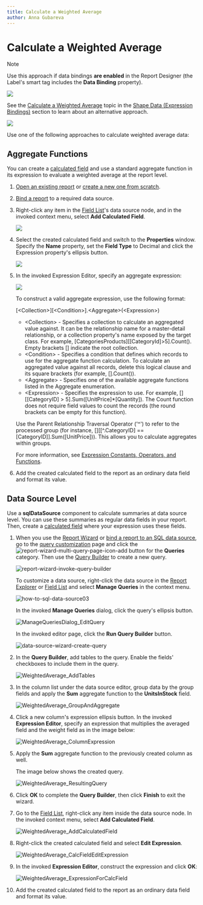 ```yaml
---
title: Calculate a Weighted Average
author: Anna Gubareva
---
```

# Calculate a Weighted Average

> [!NOTE]
> Use this approach if data bindings **are enabled** in the Report Designer (the Label's smart tag includes the **Data Binding** property).
>
> ![](../../../../../images/eurd-label-expression-binding-modes.png)
>
> See the [Calculate a Weighted Average](../shape-data-expression-bindings/calculate-a-weighted-average.md) topic in the [Shape Data (Expression Bindings)](../shape-data-expression-bindings.md) section to learn about an alternative approach.

![](../../../../../images/eurd-win-weighted-average-result.png)

Use one of the following approaches to calculate weighted average data:

## Aggregate Functions

You can create a [calculated field](../use-calculated-fields/calculated-fields-overview.md) and use a standard aggregate function in its expression to evaluate a weighted average at the report level.

1. [Open an existing report](../../open-reports.md) or [create a new one from scratch](../../add-new-reports.md).
2. [Bind a report](../../bind-to-data.md) to a required data source.
3. Right-click any item in the [Field List](../../../../../articles/report-designer/report-designer-for-winforms/report-designer-tools/ui-panels/field-list.md)'s data source node, and in the invoked context menu, select **Add Calculated Field**.

	![](../../../../../images/eurd-weighted-average-field-list.png)

4. Select the created calculated field and switch to the **Properties** window. Specify the **Name** property, set the **Field Type** to Decimal and click the Expression property's ellipsis button.

	![](../../../../../images/eurd-weighted-average-properties.png)

5. In the invoked Expression Editor, specify an aggregate expression:

    ![](../../../../../images/eurd-weighted-average-expression-editor.png)

    To construct a valid aggregate expression, use the following format:

    [&lt;Collection>][&lt;Condition>].&lt;Aggregate>(&lt;Expression>)

    * &lt;Collection> - Specifies a collection to calculate an aggregated value against. It can be the relationship name for a master-detail relationship, or a collection property's name exposed by the target class. For example, [CategoriesProducts][[CategoryId]>5].Count(). Empty brackets [] indicate the root collection.
    * &lt;Condition> - Specifies a condition that defines which records to use for the aggregate function calculation. To calculate an aggregated value against all records, delete this logical clause and its square brackets (for example, [].Count()).
    * &lt;Aggregate> - Specifies one of the available aggregate functions listed in the Aggregate enumeration.
    * &lt;Expression> - Specifies the expression to use. For example, [][[CategoryID] > 5].Sum([UnitPrice]*[Quantity]). The Count function does not require field values to count the records (the round brackets can be empty for this function).

    Use the Parent Relationship Traversal Operator ('^') to refer to the processed group (for instance, [][[^.CategoryID] == [CategoryID]].Sum([UnitPrice])). This allows you to calculate aggregates within groups.

    For more information, see [Expression Constants, Operators, and Functions](../../../../../articles/expression-editor/expression-operators-functions-and-constants.md).

6. Add the created calculated field to the report as an ordinary data field and format its value.

## Data Source Level

Use a **sqlDataSource** component to calculate summaries at data source level. You can use these summaries as regular data fields in your report. Then, create a [calculated field](../use-calculated-fields/calculated-fields-overview.md) where your expression uses these fields.

1. When you use the [Report Wizard](../../../../../articles/report-designer/report-designer-for-winforms/report-designer-tools/report-wizard.md) or [bind a report to an SQL data source](../../../../../articles/report-designer/report-designer-for-winforms/bind-to-data/bind-a-report-to-a-database.md), go to the [query customization](../../../../../articles/report-designer/report-designer-for-winforms/report-designer-tools/data-source-wizard/connect-to-a-database/create-a-query-or-select-a-stored-procedure.md) page and click the ![report-wizard-multi-query-page-icon-add](../../../../../images/eurd-weighted-average-plus-icon.png) button for the **Queries** category. Then use the [Query Builder](../../../../../articles/report-designer/report-designer-for-winforms/report-designer-tools/query-builder.md) to create a new query.

	![report-wizard-invoke-query-builder](../../../../../images/eurd-weighted-average-data-source-wizard.png)

	To customize a data source, right-click the data source in the [Report Explorer](../../../../../articles/report-designer/report-designer-for-winforms/report-designer-tools/ui-panels/report-explorer.md) or [Field List](../../../../../articles/report-designer/report-designer-for-winforms/report-designer-tools/ui-panels/field-list.md) and select **Manage Queries** in the context menu.

	![how-to-sql-data-source03](../../../../../images/eurd-weighted-average-manage-queries.png)

	In the invoked **Manage Queries** dialog, click the query's ellipsis button.

	![ManageQueriesDialog_EditQuery](../../../../../images/eurd-weighted-average-manage-queries-dialog.png)

	In the invoked editor page, click the **Run Query Builder** button.

	![data-source-wizard-create-query](../../../../../images/eurd-weighted-average-query-editor.png)

2. In the **Query Builder**, add tables to the query. Enable the fields' checkboxes to include them in the query.

	![WeightedAverage_AddTables](../../../../../images/eurd-weighted-average-query-builder.png)

3. In the column list under the data source editor, group data by the group fields and apply the **Sum** aggregate function to the **UnitsInStock** field.

	![WeightedAverage_GroupAndAggregate](../../../../../images/eurd-weighted-average-column-list.png)

4. Click a new column's expression ellipsis button. In the invoked **Expression Editor**, specify an expression that multiplies the averaged field and the weight field as in the image below:

	![WeightedAverage_ColumnExpression](../../../../../images/eurd-weighted-average-expression-editor-2.png)

5. Apply the **Sum** aggregate function to the previously created column as well.

	The image below shows the created query.

	![WeightedAverage_ResultingQuery](../../../../../images/eurd-weighted-average-created-query.png)

6. Click **OK** to complete the **Query Builder**, then click **Finish** to exit the wizard.

7. Go to the [Field List](../../../../../articles/report-designer/report-designer-for-winforms/report-designer-tools/ui-panels/field-list.md), right-click any item inside the data source node. In the invoked context menu, select **Add Calculated Field**.

	![WeightedAverage_AddCalculatedField](../../../../../images/eurd-weighted-average-add-calculated-field.png)

8. Right-click the created calculated field and select **Edit Expression**.

	![WeightedAverage_CalcFieldEditExpression](../../../../../images/eurd-weighted-average-edit-expression.png)

9. In the invoked **Expression Editor**, construct the expression and click **OK**:

	![WeightedAverage_ExpressionForCalcField](../../../../../images/eurd-weighted-average-construct-expression.png)

10. Add the created calculated field to the report as an ordinary data field and format its value.